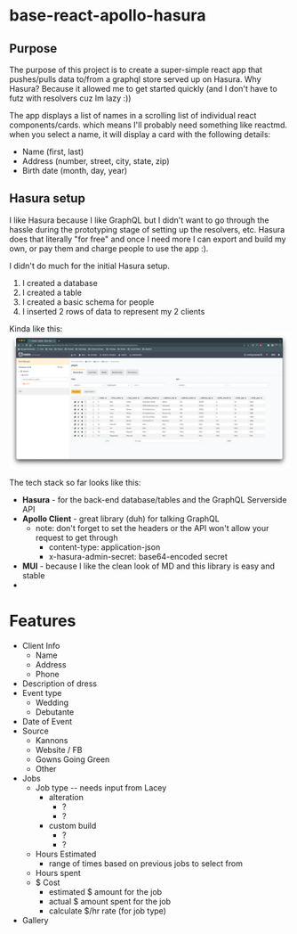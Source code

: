 # base-react-apollo-hasura

## Purpose
The purpose of this project is to create a super-simple react app that pushes/pulls data to/from a graphql store served up on Hasura. Why Hasura? Because it allowed me to get started quickly (and I don't have to futz with resolvers cuz Im lazy :))

The app displays a list of names in a scrolling list of individual react components/cards. which means I'll probably need something like reactmd. when you select a name, it will display a card with the following details:
   * Name (first, last)
   * Address (number, street, city, state, zip)
   * Birth date (month, day, year)

## Hasura setup
I like Hasura because I like GraphQL but I didn't want to go through the hassle during the prototyping stage of setting up the resolvers, etc. Hasura does that literally "for free" and once I need more I can export and build my own, or pay them and charge people to use the app :).

I didn't do much for the initial Hasura setup.

1. I created a database
2. I created a table
3. I created a basic schema for people
4. I inserted 2 rows of data to represent my 2 clients

Kinda like this:
![Hasura](/public/hasura-db.png)

The tech stack so far looks like this:

* **Hasura** - for the back-end database/tables and the GraphQL Serverside API
* **Apollo Client** - great library (duh) for talking GraphQL
  * note: don't forget to set the headers or the API won't allow your request to get through
    * content-type: application-json
    * x-hasura-admin-secret: base64-encoded secret
* **MUI** - because I like the clean look of MD and this library is easy and stable
* 

# Features
* Client Info
  * Name
  * Address
  * Phone
* Description of dress
* Event type
  * Wedding
  * Debutante
* Date of Event
* Source
  * Kannons
  * Website / FB
  * Gowns Going Green
  * Other
* Jobs
  * Job type -- needs input from Lacey
    * alteration
      * ? 
      * ?
    * custom build
      * ?
      * ?
  * Hours Estimated
    * range of times based on previous jobs to select from
  * Hours spent
  * $ Cost
    * estimated $ amount for the job
    * actual $ amount spent for the job 
    * calculate $/hr rate (for job type)
* Gallery